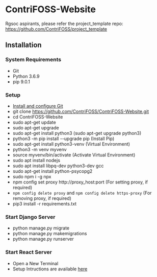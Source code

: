 # ContriFOSS-Website

Rgsoc aspirants, please refer the project_template repo: https://github.com/ContriFOSS/project_template

## Installation

### System Requirements

* Git
* Python 3.6.9
* pip 9.0.1

### Setup
* [Install and configure Git](https://www.linode.com/docs/development/version-control/how-to-install-git-and-clone-a-github-repository/)
* git clone https://github.com/ContriFOSS/ContriFOSS-Website.git
* cd ContriFOSS-Website
* sudo apt-get update
* sudo apt-get upgrade
* sudo apt-get install python3 (sudo apt-get upgrade python3)
* python3 -m pip install --upgrade pip (Install Pip)
* sudo apt-get install python3-venv (Virtual Environment)
* python3 -m venv myvenv
* source myvenv/bin/activate (Activate Virtual Environment)
* sudo apt install nodejs
* sudo apt install libpq-dev python3-dev gcc
* sudo apt-get install python-psycopg2
* sudo npm i -g npx
* npm config set proxy http://proxy_host:port (For setting proxy, if required)
* ```npm config delete proxy``` and ```npm config delete https-proxy``` (For removing proxy, if required)
* pip3 install -r requirements.txt

### Start Django Server
* python manage.py migrate
* python manage.py makemigrations
* python manage.py runserver

### Start React Server
* Open a New Terminal
* Setup Intructions are available [here](https://github.com/ContriFOSS/ContriFOSS-Frontend)
